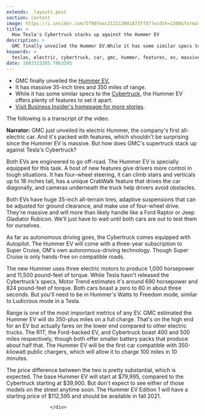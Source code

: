 ```yaml
--- 
extends: _layouts.post 
section: content 
image: https://i.insider.com/5f907eac212113001873ff87?width=1200&format=jpeg 
title: > 
  How Tesla's Cybertruck stacks up against the Hummer EV 
description: > 
  GMC finally unveiled the Hummer EV.While it has some similar specs to the Cybertruck, the Hummer EV offers plenty of features to set it apart.The Hummer EV will come with a three-year subscription to Super Cruise, GM's own autonomous-driving technology.The base Hummer EV will start at $79,995, compared to the Cybertruck starting at $39,900.The Hummer EV Edition 1 will have a starting price of $112,595 and should be available in fall 2021. 
keywords: > 
  teslas, electric, cybertruck, car, gmc, hummer, features, ev, massive, miles, unveiled, stacks 
date: 1603323205.7863295 
--- 
```

<div><ul class="summary-list">
<li>GMC finally unveiled the <a href="https://www.businessinsider.com/electric-pickup-truck-comparison-tesla-cybertruck-rivian-r1t-2020-2">Hummer EV.</a></li>
<li>It has massive 35-inch tires and 350 miles of range.</li>
<li>While it has some similar specs to the <a href="https://www.businessinsider.com/elon-musk-smaller-tesla-cybertruck-highly-likely-2020-8">Cybertruck</a>, the Hummer EV offers plenty of features to set it apart.</li>
<li><a href="https://www.businessinsider.com/?hprecirc-bullet">Visit Business Insider's homepage for more stories</a>.</li>
</ul><p>The following is a transcript of the video.</p><p><strong>Narrator:</strong> GMC just unveiled its electric Hummer, the company's first all-electric car. And it's packed with features, which shouldn't be surprising since the Hummer EV is massive. But how does GMC's supertruck stack up against Tesla's Cybertruck?</p><p>Both EVs are engineered to go off-road. The Hummer EV is specially equipped for this task. A host of new features give drivers more control in tough situations. It has four-wheel steering, it can climb stairs and verticals up to 18 inches tall, has a unique CrabWalk feature that drives the car diagonally, and cameras underneath the truck help drivers avoid obstacles.&#160;</p><p>Both EVs have huge 35-inch all-terrain tires, adaptive suspensions that can be adjusted for ground clearance, and make use of four-wheel drive. They're massive and will more than likely handle like a Ford Raptor or Jeep Gladiator Rubicon. We'll just have to wait until both cars are out to test them for ourselves.</p><p>As far as autonomous driving goes, the Cybertruck comes equipped with Autopilot. The Hummer EV will come with a three-year subscription to Super Cruise, GM's own autonomous-driving technology. Though Super Cruise is only hands-free on compatible roads.</p><p>The new Hummer uses three electric motors to produce 1,000 horsepower and 11,500 pound-feet of torque. While Tesla hasn't released the Cybertruck's specs, Motor Trend estimates it's around 690 horsepower and 824 pound-feet of torque. Both cars boast a zero to 60 in about three seconds. But you'll need to be in Hummer's Watts to Freedom mode, similar to Ludicrous mode in a Tesla.</p><p>Range is one of the most important metrics of any EV. GMC estimated the Hummer EV will do 350-plus miles on a full charge. That's on the high end for an EV but actually fares on the lower end compared to other electric trucks. The R1T, the Ford-backed EV, and Cybertruck boast 400 and 500 miles respectively, though both offer smaller battery packs that produce about half that. The Hummer EV will be the first car compatible with 350-kilowatt public chargers, which will allow it to charge 100 miles in 10 minutes.</p><p>The price difference between the two is pretty substantial, which is expected. The base Hummer EV will start at $79,995, compared to the Cybertruck starting at $39,900. But don't expect to see either of those models on the street anytime soon. The Hummer EV Edition 1 will have a starting price of $112,595 and should be available in fall 2021.</p>

                    </div>